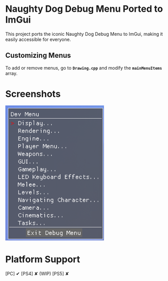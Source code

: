 # Naughty Dog Debug Menu Ported to ImGui

This project ports the iconic Naughty Dog Debug Menu to ImGui, making it easily accessible for everyone.

## Customizing Menus

To add or remove menus, go to **`Drawing.cpp`** and modify the **`mainMenuItems`** array.

# Screenshots
![](https://raw.githubusercontent.com/HoppersPS4/ImGui_NaughtyDog/refs/heads/master/Screenshot%202024-12-31%20224426%20(1).png?token=GHSAT0AAAAAAC3HUVR4A2WINOZPIT66NQUUZ3UO6JQ)

# Platform Support
[PC] ✔
[PS4] ✘ (WIP)
[PS5] ✘
